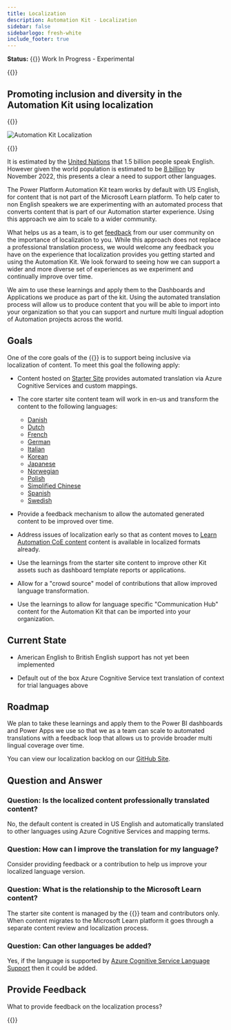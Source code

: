 ```yaml
---
title: Localization
description: Automation Kit - Localization
sidebar: false
sidebarlogo: fresh-white
include_footer: true
---
```


**Status:** {{<externalImage src="https://github.githubassets.com/images/icons/emoji/unicode/1f6a7.png" size="16x16" text="Construction Icon">}} Work In Progress - Experimental

{{<toc>}}

## Promoting inclusion and diversity in the Automation Kit using localization

{{<border>}}

![Automation Kit Localization](/images/automation-kit-localization.png)

{{</border>}}

It is estimated by the [United Nations](https://hr.un.org/unhq/languages/english) that 1.5 billion people speak English. However given the world population is estimated to be [8 billion](https://www.un.org/en/desa/world-population-reach-8-billion-15-november-2022) by November 2022, this presents a clear a need to support other languages.

The Power Platform Automation Kit team works by default with US English, for content that is not part of the Microsoft Learn platform. To help cater to non English speakers we are experimenting with an automated process that converts content that is part of our Automation starter experience. Using this approach we aim to scale to a wider community.

What helps us as a team, is to get [feedback](#provide-feedback) from our user community on the importance of localization to you. While this approach does not replace a professional translation process, we would welcome any feedback you have on the experience that localization provides you getting started and using the Automation Kit. We look forward to seeing how we can support a wider and more diverse set of experiences as we experiment and continually improve over time.

We aim to use these learnings and apply them to the Dashboards and Applications we produce as part of the kit. Using the automated translation process will allow us to produce content that you will be able to import into your organization so that you can support and nurture multi lingual adoption of Automation projects across the world.

## Goals

One of the core goals of the {{<product-name>}} is to support being inclusive via localization of content. To meet this goal the following apply:

- Content hosted on [Starter Site](https://aka.ms/ak4pp/starter) provides automated translation via Azure Cognitive Services and custom mappings.

- The core starter site content team will work in en-us and transform the content to the following languages:

  - [Danish](https://microsoft.github.io/powercat-automation-kit/da/)
  - [Dutch](https://microsoft.github.io/powercat-automation-kit/nl/)
  - [French](https://microsoft.github.io/powercat-automation-kit/fr/)
  - [German](https://microsoft.github.io/powercat-automation-kit/de/) 
  - [Italian](https://microsoft.github.io/powercat-automation-kit/it/)
  - [Korean](https://microsoft.github.io/powercat-automation-kit/ko/)
  - [Japanese](https://microsoft.github.io/powercat-automation-kit/ja/)
  - [Norwegian](https://microsoft.github.io/powercat-automation-kit/nb/)
  - [Polish](https://microsoft.github.io/powercat-automation-kit/pl/)
  - [Simplified Chinese](https://microsoft.github.io/powercat-automation-kit/zh-hans)
  - [Spanish](https://microsoft.github.io/powercat-automation-kit/es/)
  - [Swedish](https://microsoft.github.io/powercat-automation-kit/sv/)

- Provide a feedback mechanism to allow the automated generated content to be improved over time.

- Address issues of localization early so that as content moves to [Learn Automation CoE content](https://aka.ms/AutomationCoE) content is available in localized formats already.

- Use the learnings from the starter site content to improve other Kit assets such as dashboard template reports or applications.

- Allow for a "crowd source" model of contributions that allow improved language transformation.

- Use the learnings to allow for language specific "Communication Hub" content for the Automation Kit that can be imported into your organization.

## Current State

- American English to British English support has not yet been implemented

- Default out of the box Azure Cognitive Service text translation of context for trial languages above

## Roadmap

We plan to take these learnings and apply them to the Power BI dashboards and Power Apps we use so that we as a team can scale to automated translations with a feedback loop that allows us to provide broader multi lingual coverage over time.

You can view our localization backlog on our [GitHub Site](https://github.com/microsoft/powercat-automation-kit/issues?q=is%3Aopen+is%3Aissue+label%3Alocalization).

## Question and Answer

### **Question:** Is the localized content professionally translated content?

No, the default content is created in US English and automatically translated to other languages using Azure Cognitive Services and mapping terms.

### **Question:** How can I improve the translation for my language?

Consider providing feedback or a contribution to help us improve your localized language version.

### **Question:** What is the relationship to the Microsoft Learn content?

The starter site content is managed by the {{<product-name>}} team and contributors only. When content migrates to the Microsoft Learn platform it goes through a separate content review and localization process.

### **Question:** Can other languages be added?

Yes, if the language is supported by [Azure Cognitive Service Language Support](https://learn.microsoft.com/azure/cognitive-services/language-support) then it could be added.

## Provide Feedback

What to provide feedback on the localization process?

{{<questions  name="/content/en-us/localization.json" completed="Thank you for completing questions" showNavigationButtons=false  >}}
